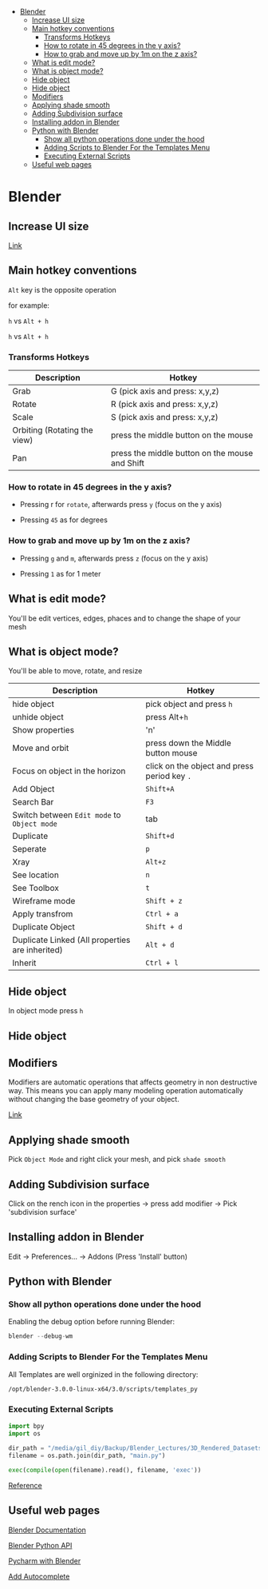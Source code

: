 <!--ts-->
   * [Blender](#blender)
      * [Increase UI size](#increase-ui-size)
      * [Main hotkey conventions](#main-hotkey-conventions)
         * [Transforms Hotkeys](#transforms-hotkeys)
         * [How to rotate in 45 degrees in the y axis?](#how-to-rotate-in-45-degrees-in-the-y-axis)
         * [How to grab and move up by 1m on the z axis?](#how-to-grab-and-move-up-by-1m-on-the-z-axis)
      * [What is edit mode?](#what-is-edit-mode)
      * [What is object mode?](#what-is-object-mode)
      * [Hide object](#hide-object)
      * [Hide object](#hide-object-1)
      * [Modifiers](#modifiers)
      * [Applying shade smooth](#applying-shade-smooth)
      * [Adding Subdivision surface](#adding-subdivision-surface)
      * [Installing addon in Blender](#installing-addon-in-blender)
      * [Python with Blender](#python-with-blender)
         * [Show all python operations done under the hood](#show-all-python-operations-done-under-the-hood)
         * [Adding Scripts to Blender For the Templates Menu](#adding-scripts-to-blender-for-the-templates-menu)
         * [Executing External Scripts](#executing-external-scripts)
      * [Useful web pages](#useful-web-pages)

<!-- Added by: gil_diy, at: Sat 22 Jan 2022 16:33:35 IST -->

<!--te-->

# Blender

## Increase UI size

[Link](https://www.youtube.com/watch?v=Py9CHZkHh4U)

## Main hotkey conventions

`Alt` key is the opposite operation

for example:

`h` vs `Alt + h`

`h` vs `Alt + h`


### Transforms Hotkeys


 Description | Hotkey
------------|-----
Grab | G (pick axis and press: x,y,z)
Rotate | R (pick axis and press: x,y,z)
Scale | S (pick axis and press: x,y,z)
Orbiting (Rotating the view) | press the middle button on the mouse
Pan | press the middle button on the mouse and Shift


### How to rotate in 45 degrees in the y axis?

* Pressing r for `rotate`,  afterwards press `y` (focus on the y axis)

* Pressing `45` as for degrees


### How to grab and move up by 1m on the z axis?

* Pressing `g` and `m`,  afterwards press `z` (focus on the y axis)

* Pressing `1` as for 1 meter


## What is edit mode?

You'll be edit vertices, edges, phaces and to change the
shape of your mesh


## What is object mode?

You'll be able to move, rotate, and resize


Description | Hotkey
------------|-----
hide object | pick object and press `h`
unhide object | press Alt+`h`
Show properties | 'n'
Move and orbit | press down the Middle button mouse
Focus on object in the horizon | click on the object and press period key `.`
Add Object | `Shift+A`
Search Bar | `F3`
Switch between `Edit mode` to `Object mode` | tab
Duplicate | `Shift+d`
Seperate | `p`
Xray | `Alt+z`
See location | `n`
See Toolbox | `t`
Wireframe mode | `Shift + z`
Apply transfrom | `Ctrl + a`
Duplicate Object | `Shift + d`
Duplicate Linked (All properties are inherited) | `Alt + d`
Inherit  | `Ctrl + l`

## Hide object

In object mode press `h`

## Hide object

## Modifiers

Modifiers are automatic operations that affects geometry in non destructive way.
This means you can apply many modeling operation automatically without changing the base geometry of your object.

[Link](https://youtu.be/idcFMhoSdIc)

## Applying shade smooth

Pick  `Object Mode` and right click your mesh, and pick `shade smooth`

## Adding Subdivision surface
Click on the rench icon in the properties -> press add modifier -> Pick 'subdivision surface'


## Installing addon in Blender

Edit -> Preferences... -> Addons (Press 'Install' button)

## Python with Blender

### Show all python operations done under the hood

Enabling the debug option before running Blender:

```python
blender --debug-wm
```

### Adding Scripts to Blender For the Templates Menu

All Templates are well orginized in the following directory:

```bash
/opt/blender-3.0.0-linux-x64/3.0/scripts/templates_py
```

### Executing External Scripts
```python
import bpy
import os
 
dir_path = "/media/gil_diy/Backup/Blender_Lectures/3D_Rendered_Datasets_in_Blender_for_Beginners_Playlist/my_project"
filename = os.path.join(dir_path, "main.py")

exec(compile(open(filename).read(), filename, 'exec'))
```


[Reference](https://docs.blender.org/api/current/info_tips_and_tricks.html#executing-external-scripts)




## Useful web pages

[Blender Documentation](https://docs.blender.org/manual/en/latest/)

[Blender Python API](https://docs.blender.org/api/current/)

[Pycharm with Blender](https://b3d.interplanety.org/en/using-external-ide-pycharm-for-writing-blender-scripts/)

[Add Autocomplete](https://github.com/Korchy/blender_autocomplete)
